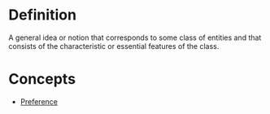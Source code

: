 # Definition
A general idea or notion that corresponds to some class of entities and that consists of the characteristic or essential features of the class.

# Concepts
* [Preference](analysis_documentation/concepts/preference)